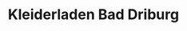 ---
title: "Kleiderladen Bad Driburg"
url: /bad-driburg/kleiderladen-bad-driburg/
shop: Kleidung
---